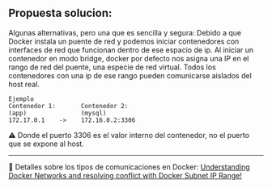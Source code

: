 ## Propuesta solucion:

Algunas alternativas, pero una que es sencilla y segura:
Debido a que Docker instala un puente de red y podemos iniciar contenedores con interfaces de red que funcionan dentro de ese espacio de ip. Al iniciar un contenedor en modo bridge, docker por defecto nos asigna una IP en el rango de red del puente, una especie de red virtual. Todos los contenedores con una ip de ese rango pueden comunicarse aislados del host real.

```
Ejemplo
Contenedor 1:       Contenedor 2:
(app)               (mysql)
172.17.0.1    ->    172.16.0.2:3306
```

⚠️ Donde el puerto 3306 es el valor interno del contenedor, no el puerto que se expone al host.

---
📝 Detalles sobre los tipos de comunicaciones en Docker:
[Understanding Docker Networks and resolving conflict with Docker Subnet IP Range!](https://medium.com/codebrace/understanding-docker-networks-and-resolving-conflict-with-docker-subnet-ip-range-bfaad092a7ea)